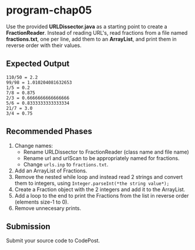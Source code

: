 # program-chap05

Use the provided **URLDissector.java** as a starting point to create a **FractionReader**. Instead of reading URL's, read fractions from a file named **fractions.txt**, one per line, add them to an **ArrayList**, and print them in reverse order with their values.

## Expected Output
```
110/50 = 2.2
99/98 = 1.010204081632653
1/5 = 0.2
7/8 = 0.875
2/3 = 0.6666666666666666
5/6 = 0.8333333333333334
21/7 = 3.0
3/4 = 0.75
```
## Recommended Phases
1. Change names:
   * Rename URLDissector to FractionReader (class name and file name)
   * Rename url and urlScan to be appropriately named for fractions.
   * Change ```urls.inp``` to ```fractions.txt```.
2. Add an ArrayList of Fractions.
3. Remove the nested while loop and instead read 2 strings and convert them to integers, using ```Integer.parseInt(*the string value*);```
4. Create a Fraction object with the 2 integers and add it to the ArrayList.
5. Add a loop to the end to print the Fractions from the list in reverse order (elements size-1 to 0).
6. Remove unnecesary prints.

## Submission
Submit your source code to CodePost.

